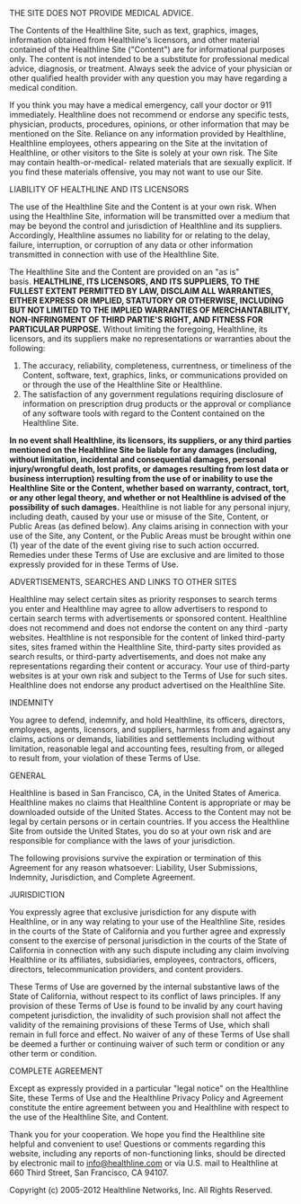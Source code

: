 THE SITE DOES NOT PROVIDE MEDICAL ADVICE.

The Contents of the Healthline Site, such as text, graphics, images, information obtained from Healthline's licensors, and other material contained of the Healthline Site ("Content") are for informational purposes only. The content is not intended to be a substitute for professional medical advice, diagnosis, or treatment. Always seek the advice of your physician or other qualified health provider with any question you may have regarding a medical condition.

If you think you may have a medical emergency, call your doctor or 911 immediately. Healthline does not recommend or endorse any specific tests, physician, products, procedures, opinions, or other information that may be mentioned on the Site. Reliance on any information provided by Healthline, Healthline employees, others appearing on the Site at the invitation of Healthline, or other visitors to the Site is solely at your own risk. The Site may contain health-or-medical- related materials that are sexually explicit. If you find these materials offensive, you may not want to use our Site.

LIABILITY OF HEALTHLINE AND ITS LICENSORS

The use of the Healthline Site and the Content is at your own risk. When using the Healthline Site, information will be transmitted over a medium that may be beyond the control and jurisdiction of Healthline and its suppliers. Accordingly, Healthline assumes no liability for or relating to the delay, failure, interruption, or corruption of any data or other information transmitted in connection with use of the Healthline Site.

The Healthline Site and the Content are provided on an "as is" basis. **HEALTHLINE, ITS LICENSORS, AND ITS SUPPLIERS, TO THE FULLEST EXTENT PERMITTED BY LAW, DISCLAIM ALL WARRANTIES, EITHER EXPRESS OR IMPLIED, STATUTORY OR OTHERWISE, INCLUDING BUT NOT LIMITED TO THE IMPLIED WARRANTIES OF MERCHANTABILITY, NON-INFRINGMENT OF THIRD PARTIE'S RIGHT, AND FITNESS FOR PARTICULAR PURPOSE.** Without limiting the foregoing, Healthline, its licensors, and its suppliers make no representations or warranties about the following:

1.  The accuracy, reliability, completeness, currentness, or timeliness of the Content, software, text, graphics, links, or communications provided on or through the use of the Healthline Site or Healthline.
2.  The satisfaction of any government regulations requiring disclosure of information on prescription drug products or the approval or compliance of any software tools with regard to the Content contained on the Healthline Site.

**In no event shall Healthline, its licensors, its suppliers, or any third parties mentioned on the Healthline Site be liable for any damages (including, without limitation, incidental and consequential damages, personal injury/wrongful death, lost profits, or damages resulting from lost data or business interruption) resulting from the use of or inability to use the Healthline Site or the Content, whether based on warranty, contract, tort, or any other legal theory, and whether or not Healthline is advised of the possibility of such damages.** Healthline is not liable for any personal injury, including death, caused by your use or misuse of the Site, Content, or Public Areas (as defined below). Any claims arising in connection with your use of the Site, any Content, or the Public Areas must be brought within one (1) year of the date of the event giving rise to such action occurred. Remedies under these Terms of Use are exclusive and are limited to those expressly provided for in these Terms of Use.

ADVERTISEMENTS, SEARCHES AND LINKS TO OTHER SITES

Healthline may select certain sites as priority responses to search terms you enter and Healthline may agree to allow advertisers to respond to certain search terms with advertisements or sponsored content. Healthline does not recommend and does not endorse the content on any third -party websites. Healthline is not responsible for the content of linked third-party sites, sites framed within the Healthline Site, third-party sites provided as search results, or third-party advertisements, and does not make any representations regarding their content or accuracy. Your use of third-party websites is at your own risk and subject to the Terms of Use for such sites. Healthline does not endorse any product advertised on the Healthline Site.

INDEMNITY

You agree to defend, indemnify, and hold Healthline, its officers, directors, employees, agents, licensors, and suppliers, harmless from and against any claims, actions or demands, liabilities and settlements including without limitation, reasonable legal and accounting fees, resulting from, or alleged to result from, your violation of these Terms of Use.

GENERAL

Healthline is based in San Francisco, CA, in the United States of America. Healthline makes no claims that Healthline Content is appropriate or may be downloaded outside of the United States. Access to the Content may not be legal by certain persons or in certain countries. If you access the Healthline Site from outside the United States, you do so at your own risk and are responsible for compliance with the laws of your jurisdiction.

The following provisions survive the expiration or termination of this Agreement for any reason whatsoever: Liability, User Submissions, Indemnity, Jurisdiction, and Complete Agreement.

JURISDICTION

You expressly agree that exclusive jurisdiction for any dispute with Healthline, or in any way relating to your use of the Healthline Site, resides in the courts of the State of California and you further agree and expressly consent to the exercise of personal jurisdiction in the courts of the State of California in connection with any such dispute including any claim involving Healthline or its affiliates, subsidiaries, employees, contractors, officers, directors, telecommunication providers, and content providers.

These Terms of Use are governed by the internal substantive laws of the State of California, without respect to its conflict of laws principles. If any provision of these Terms of Use is found to be invalid by any court having competent jurisdiction, the invalidity of such provision shall not affect the validity of the remaining provisions of these Terms of Use, which shall remain in full force and effect. No waiver of any of these Terms of Use shall be deemed a further or continuing waiver of such term or condition or any other term or condition.

COMPLETE AGREEMENT

Except as expressly provided in a particular "legal notice" on the Healthline Site, these Terms of Use and the Healthline Privacy Policy and Agreement constitute the entire agreement between you and Healthline with respect to the use of the Healthline Site, and Content.

Thank you for your cooperation. We hope you find the Healthline site helpful and convenient to use! Questions or comments regarding this website, including any reports of non-functioning links, should be directed by electronic mail to info@healthline.com or via U.S. mail to Healthline at 660 Third Street, San Francisco, CA 94107.

Copyright (c) 2005-2012 Healthline Networks, Inc. All Rights Reserved.